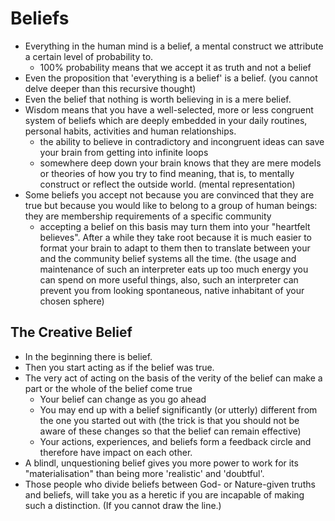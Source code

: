 # Beliefs

* Everything in the human mind is a belief, a mental construct we attribute a certain level of probability to.
  * 100% probability means that we accept it as truth and not a belief
* Even the proposition that 'everything is a belief' is a belief. (you cannot delve deeper than this recursive thought)
* Even the belief that nothing is worth believing in is a mere belief.
* Wisdom means that you have a well-selected, more or less congruent system of beliefs which are deeply embedded in your daily 
  routines, personal habits, activities and human relationships.
  * the ability to believe in contradictory and incongruent ideas can save your brain from getting into infinite loops
  * somewhere deep down your brain knows that they are mere models or theories of how you try to find meaning, that is,
    to mentally construct or reflect the outside world. (mental representation)
* Some beliefs you accept not because you are convinced that they are true but because you would like to belong to a group of
  human beings: they are membership requirements of a specific community
  * accepting a belief on this basis may turn them into your "heartfelt believes". After a while they take root because it is 
    much easier to format your brain to adapt to them then to translate between your and the community belief systems
    all the time. (the usage and maintenance of such an interpreter eats up too much energy you can spend on more useful things,
    also, such an interpreter can prevent you from looking spontaneous, native inhabitant of your chosen sphere)

## The Creative Belief

* In the beginning there is belief.
* Then you start acting as if the belief was true.
* The very act of acting on the basis of the verity of the belief can make a part or the whole of the belief come true
  * Your belief can change as you go ahead
  * You may end up with a belief significantly (or utterly) different from the one you started out with
    (the trick is that you should not be aware of these changes so that the belief can remain effective)
  * Your actions, experiences, and beliefs form a feedback circle and therefore have impact on each other.
* A blindl, unquestioning belief gives you more power to work for its "materialisation" than being more 'realistic'
  and 'doubtful'.
* Those people who divide beliefs between God- or Nature-given truths and beliefs, will take you as a heretic if you are 
  incapable of making such a distinction. (If you cannot draw the line.)
